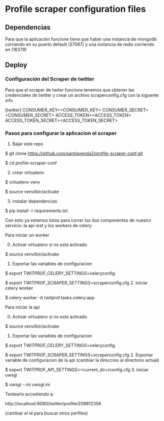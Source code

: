 
# Profile scraper configuration files

## Dependencias

Para que la aplicación funcione tiene que haber una instancia de mongodb corriendo en su puerto default (27067) y una instancia de redis corriendo en (16379)

## Deploy

### Configuración del Scraper de twitter

Para que el scraper de twiter funcione tenemos que obtener las credenciales de twitter y crear un archivo scraperconfig.cfg con la siguente info

[twitter]
CONSUMER_KEY=<CONSUMER_KEY>
CONSUMER_SECRET=<CONSUMER_SECRET>
ACCESS_TOKEN=<ACCESS_TOKEN>
ACCESS_TOKEN_SECRET=<ACCESS_TOKEN_SECRET>


### Pasos para configurar la aplicacion el scraper

1. Bajar este repo

  $ git clone https://github.com/santiavenda2/profile-scraper-conf.git

  $ cd profile-scraper-conf

2. crear virtualenv

  $ virtualenv venv

  $ source venv/bin/activate

3. instalar dependencias
  
  $ pip install -r requirements.txt

Con esto ya estamos listos para correr los dos componentes de nuestro servicio: la api rest y los workers de celery

Para iniciar un worker

0. Activar virtualenv si no esta activado
 
  $ source venv/bin/activate
1. Exportar las variables de configuracion
   
 $ export TWITPROF_CELERY_SETTINGS=celeryconfig
 
 $ export TWITPROF_SCRAPER_SETTINGS=scraperconfig.cfg
2. iniciar celery worker
 
 $ celery worker -A twitprof.tasks.celery:app

Para iniciar la api

0. Activar virtualenv si no esta activado
 
  $ source venv/bin/activate
1. Exportar las variables de configuracion
 
  $ export TWITPROF_CELERY_SETTINGS=celeryconfig
 
  $ export TWITPROF_SCRAPER_SETTINGS=scraperconfig.cfg
2. Exportar variable de configuracion de la api (cambiar la direccion al directorio actual)
  
$ export TWITPROF_API_SETTINGS=<current_dir>/config.cfg
3. iniciar uwsgi

 $ uwsgi --ini uwsgi.ini

Testearlo accediendo a:

http://localhost:8080/twitter/profile/209812358

(cambiar el id para buscar otros perfiles)
